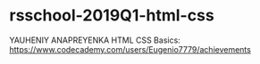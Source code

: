 # rsschool-2019Q1-html-css
YAUHENIY ANAPREYENKA HTML CSS Basics: https://www.codecademy.com/users/Eugenio7779/achievements
